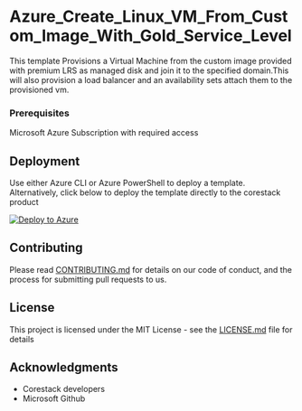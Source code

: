 
# Azure_Create_Linux_VM_From_Custom_Image_With_Gold_Service_Level

This template Provisions a Virtual Machine from the custom image provided with premium LRS as managed disk and join it to the specified domain.This will also provision a load balancer and an availability sets attach them to the provisioned vm.

### Prerequisites

Microsoft Azure Subscription with required access

## Deployment

Use either Azure CLI or Azure PowerShell to deploy a template. Alternatively, click below to deploy the template directly to the corestack product 

[![Deploy to Azure](https://docs.corestack.io/wp-content/uploads/2019/09/deploy-to-corestack.svg)](http://sandbox.corestack.io/heatstack/templates?repositories=github&external_redirect=true&name=Azure_Create_Linux_VM_From_Custom_Image_With_Gold_Service_Level&url=https://raw.githubusercontent.com/corestacklabs/Templates/master/arm/Azure_Create_Linux_VM_From_Custom_Image_With_Gold_Service_Level/Azure_Create_Linux_VM_From_Custom_Image_With_Gold_Service_Level_content.json&engine=arm&type[0]=Cloud&classification[0]=Provisioning&services[0]=Azure&scope=tenant#/mytemplates)

## Contributing

Please read [CONTRIBUTING.md](https://gist.github.com/karthick-kk/30e4fd3f279492b4f040d5cd569d21d0) for details on our code of conduct, and the process for submitting pull requests to us.

## License

This project is licensed under the MIT License - see the [LICENSE.md](LICENSE.md) file for details

## Acknowledgments

* Corestack developers
* Microsoft Github

